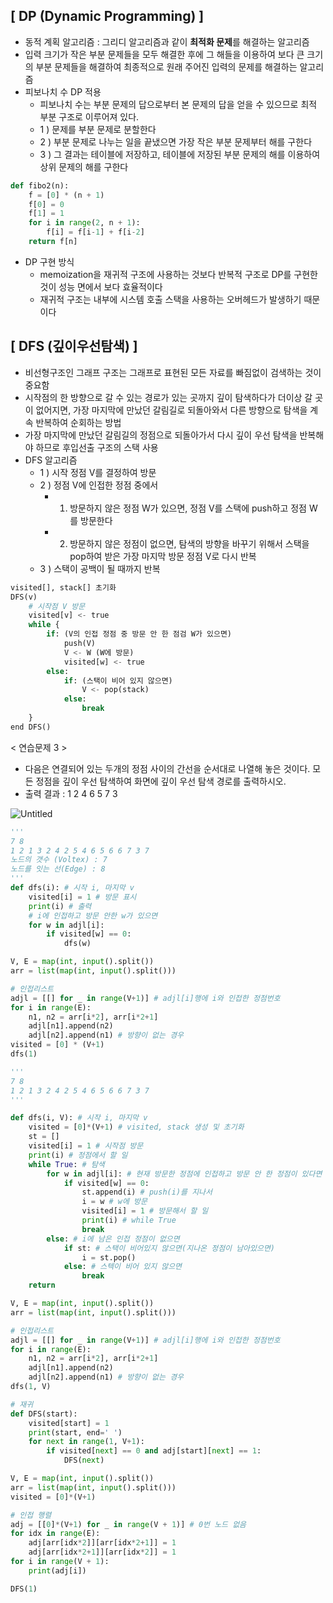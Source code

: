 ## [ DP (Dynamic Programming) ]

- 동적 계획 알고리즘 : 그리디 알고리즘과 같이 **최적화 문제**를 해결하는 알고리즘
- 입력 크기가 작은 부분 문제들을 모두 해결한 후에 그 해들을 이용하여 보다 큰 크기의 부분 문제들을 해결하여 최종적으로 원래 주어진 입력의 문제를 해결하는 알고리즘
- 피보나치 수 DP 적용
    - 피보나치 수는 부분 문제의 답으로부터 본 문제의 답을 얻을 수 있으므로 최적 부분 구조로 이루어져 있다.
    - 1 ) 문제를 부분 문제로 분할한다
    - 2 ) 부분 문제로 나누는 일을 끝냈으면 가장 작은 부분 문제부터 해를 구한다
    - 3 ) 그 결과는 테이블에 저장하고, 테이블에 저장된 부분 문제의 해를 이용하여 상위 문제의 해를 구한다

```python
def fibo2(n):
	f = [0] * (n + 1)
	f[0] = 0
	f[1] = 1
	for i in range(2, n + 1):
		f[i] = f[i-1] + f[i-2]
	return f[n]
```

- DP 구현 방식
    - memoization을 재귀적 구조에 사용하는 것보다 반복적 구조로 DP를 구현한 것이 성능 면에서 보다 효율적이다
    - 재귀적 구조는 내부에 시스템 호출 스택을 사용하는 오버헤드가 발생하기 때문이다

## [ DFS (깊이우선탐색) ]

- 비선형구조인 그래프 구조는 그래프로 표현된 모든 자료를 빠짐없이 검색하는 것이 중요함
- 시작점의 한 방향으로 갈 수 있는 경로가 있는 곳까지 깊이 탐색하다가 더이상 갈 곳이 없어지면, 가장 마지막에 만났던 갈림길로 되돌아와서 다른 방향으로 탐색을 계속 반복하여 순회하는 방법
- 가장 마지막에 만났던 갈림길의 정점으로 되돌아가서 다시 깊이 우선 탐색을 반복해야 하므로 후입선출 구조의 스택 사용
- DFS 알고리즘
    - 1 ) 시작 정점 V를 결정하여 방문
    - 2 ) 정점 V에 인접한 정점 중에서
        - 1.  방문하지 않은 정점 W가 있으면, 정점 V를 스택에 push하고 정점 W를 방문한다
        - 2.  방문하지 않은 정점이 없으면, 탐색의 방향을 바꾸기 위해서 스택을 pop하여 받은 가장 마지막 방문 정점 V로 다시 반복
    - 3 ) 스택이 공백이 될 때까지 반복

```python
visited[], stack[] 초기화
DFS(v)
	# 시작점 V 방문
	visited[v] <- true
	while {
		if: (V의 인접 정점 중 방문 안 한 점검 W가 있으면)
			push(V)
			V <- W (W에 방문)
			visited[w] <- true
		else:
			if: (스택이 비어 있지 않으면)
				V <- pop(stack)
			else:
				break
	}
end DFS()
```

< 연습문제 3 >

- 다음은 연결되어 있는 두개의 정점 사이의 간선을 순서대로 나열해 놓은 것이다. 모든 정점을 깊이 우선 탐색하여 화면에 깊이 우선 탐색 경로를 출력하시오.
- 출력 결과 : 1 2 4 6 5 7 3

![Untitled](https://prod-files-secure.s3.us-west-2.amazonaws.com/d19f9ad3-44f2-4548-913d-7640fdb34526/e5935d98-f8d5-4649-a5c2-739588066204/Untitled.png)

```python
'''
7 8
1 2 1 3 2 4 2 5 4 6 5 6 6 7 3 7
노드의 갯수 (Voltex) : 7 
노드를 잇는 선(Edge) : 8 
'''
def dfs(i): # 시작 i, 마지막 v
    visited[i] = 1 # 방문 표시
    print(i) # 출력
    # i에 인접하고 방문 안한 w가 있으면
    for w in adjl[i]:
        if visited[w] == 0:
            dfs(w)

V, E = map(int, input().split())
arr = list(map(int, input().split()))

# 인접리스트
adjl = [[] for _ in range(V+1)] # adjl[i]행에 i와 인접한 정점번호
for i in range(E):
    n1, n2 = arr[i*2], arr[i*2+1]
    adjl[n1].append(n2)
    adjl[n2].append(n1) # 방향이 없는 경우
visited = [0] * (V+1)
dfs(1)
```

```python
'''
7 8
1 2 1 3 2 4 2 5 4 6 5 6 6 7 3 7
'''

def dfs(i, V): # 시작 i, 마지막 v
    visited = [0]*(V+1) # visited, stack 생성 및 초기화
    st = []
    visited[i] = 1 # 시작점 방문
    print(i) # 정점에서 할 일
    while True: # 탐색
        for w in adjl[i]: # 현재 방문한 정점에 인접하고 방문 안 한 정점이 있다면
            if visited[w] == 0:
                st.append(i) # push(i)를 지나서
                i = w # w에 방문
                visited[i] = 1 # 방문해서 할 일
                print(i) # while True
                break
        else: # i에 남은 인접 정점이 없으면
            if st: # 스택이 비어있지 않으면(지나온 정점이 남아있으면)
                i = st.pop()
            else: # 스텍이 비어 있지 않으면
                break
    return

V, E = map(int, input().split())
arr = list(map(int, input().split()))

# 인접리스트
adjl = [[] for _ in range(V+1)] # adjl[i]행에 i와 인접한 정점번호
for i in range(E):
    n1, n2 = arr[i*2], arr[i*2+1]
    adjl[n1].append(n2)
    adjl[n2].append(n1) # 방향이 없는 경우
dfs(1, V)
```

```python
# 재귀
def DFS(start):
    visited[start] = 1
    print(start, end=' ')
    for next in range(1, V+1):
        if visited[next] == 0 and adj[start][next] == 1:
            DFS(next)

V, E = map(int, input().split())
arr = list(map(int, input().split()))
visited = [0]*(V+1)

# 인접 행렬
adj = [[0]*(V+1) for _ in range(V + 1)] # 0번 노드 없음
for idx in range(E):
    adj[arr[idx*2]][arr[idx*2+1]] = 1
    adj[arr[idx*2+1]][arr[idx*2]] = 1
for i in range(V + 1):
    print(adj[i])

DFS(1)
```